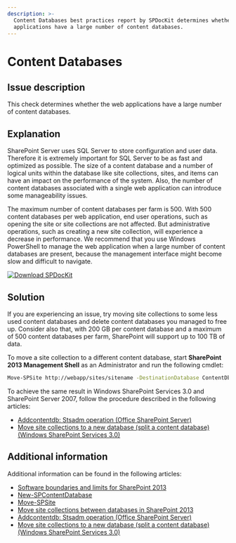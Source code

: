 ```yaml
---
description: >-
  Content Databases best practices report by SPDocKit determines whether the web
  applications have a large number of content databases.
---
```


# Content Databases

## Issue description

This check determines whether the web applications have a large number of content databases.

## Explanation

SharePoint Server uses SQL Server to store configuration and user data. Therefore it is extremely important for SQL Server to be as fast and optimized as possible. The size of a content database and a number of logical units within the database like site collections, sites, and items can have an impact on the performance of the system. Also, the number of content databases associated with a single web application can introduce some manageability issues.

The maximum number of content databases per farm is 500. With 500 content databases per web application, end user operations, such as opening the site or site collections are not affected. But administrative operations, such as creating a new site collection, will experience a decrease in performance. We recommend that you use Windows PowerShell to manage the web application when a large number of content databases are present, because the management interface might become slow and difficult to navigate.

[![Download SPDocKit](../../../.gitbook/assets/spdockit\_download.png)](http://bit.ly/2US0Zna)

## Solution

If you are experiencing an issue, try moving site collections to some less used content databases and delete content databases you managed to free up. Consider also that, with 200 GB per content database and a maximum of 500 content databases per farm, SharePoint will support up to 100 TB of data.

To move a site collection to a different content database, start **SharePoint 2013 Management Shell** as an Administrator and run the following cmdlet:

```bash
Move-SPSite http://webapp/sites/sitename -DestinationDatabase ContentDb2
```

To achieve the same result in Windows SharePoint Services 3.0 and SharePoint Server 2007, follow the procedure described in the following articles:

* [Addcontentdb: Stsadm operation (Office SharePoint Server)](https://technet.microsoft.com/en-us/library/cc263422\(v=office.12\).aspx)
* [Move site collections to a new database (split a content database) (Windows SharePoint Services 3.0)](https://technet.microsoft.com/en-us/library/cc825327\(v=office.12\).aspx)

## Additional information

Additional information can be found in the following articles:

* [Software boundaries and limits for SharePoint 2013](https://learn.microsoft.com/en-us/sharepoint/install/software-boundaries-and-limits)
* [New-SPContentDatabase](https://technet.microsoft.com/en-us/library/ff607572.aspx)
* [Move-SPSite](https://technet.microsoft.com/en-us/library/ff607915.aspx)
* [Move site collections between databases in SharePoint 2013](https://technet.microsoft.com/en-us/library/cc825328.aspx)
* [Addcontentdb: Stsadm operation (Office SharePoint Server)](https://technet.microsoft.com/en-us/library/cc263422\(v=office.12\).aspx)
* [Move site collections to a new database (split a content database) (Windows SharePoint Services 3.0)](https://technet.microsoft.com/en-us/library/cc825327\(v=office.12\).aspx)
